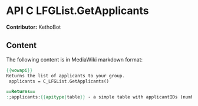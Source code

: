# API C LFGList.GetApplicants

**Contributor:** KethoBot

## Content

The following content is in MediaWiki markdown format:

```mediawiki
{{wowapi}}
Returns the list of applicants to your group.
 applicants = C_LFGList.GetApplicants()

==Returns==
:;applicants:{{apitype|table}} - a simple table with applicantIDs (numbers)
```
